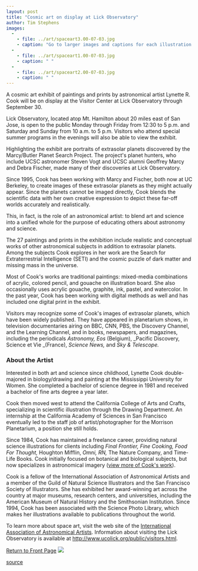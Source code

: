 ```yaml
---
layout: post
title: "Cosmic art on display at Lick Observatory"
author: Tim Stephens
images:
  -
    - file: ../art/spaceart3.00-07-03.jpg
    - caption: "Go to larger images and captions for each illustration Images by Lynette R. Cook"
  -
    - file: ../art/spaceart1.00-07-03.jpg
    - caption: " "
  -
    - file: ../art/spaceart2.00-07-03.jpg
    - caption: " "
---
```


A cosmic art exhibit of paintings and prints by astronomical artist Lynette R. Cook will be on display at the Visitor Center at Lick Observatory through September 30.

  
Lick Observatory, located atop Mt. Hamilton about 20 miles east of San Jose, is open to the public Monday through Friday from 12:30 to 5 p.m. and Saturday and Sunday from 10 a.m. to 5 p.m. Visitors who attend special summer programs in the evenings will also be able to view the exhibit.  
  
Highlighting the exhibit are portraits of extrasolar planets discovered by the Marcy/Butler Planet Search Project. The project's planet hunters, who include UCSC astronomer Steven Vogt and UCSC alumni Geoffrey Marcy and Debra Fischer, made many of their discoveries at Lick Observatory.

Since 1995, Cook has been working with Marcy and Fischer, both now at UC Berkeley, to create images of these extrasolar planets as they might actually appear. Since the planets cannot be imaged directly, Cook blends the scientific data with her own creative expression to depict these far-off worlds accurately and realistically.   
  
This, in fact, is the role of an astronomical artist: to blend art and science into a unified whole for the purpose of educating others about astronomy and science.  
  
The 27 paintings and prints in the exhibition include realistic and conceptual works of other astronomical subjects in addition to extrasolar planets. Among the subjects Cook explores in her work are the Search for Extraterrestrial Intelligence (SETI) and the cosmic puzzle of dark matter and missing mass in the universe.  
  
Most of Cook's works are traditional paintings: mixed-media combinations of acrylic, colored pencil, and gouache on illustration board. She also occasionally uses acrylic gouache, graphite, ink, pastel, and watercolor. In the past year, Cook has been working with digital methods as well and has included one digital print in the exhibit.   
  
Visitors may recognize some of Cook's images of extrasolar planets, which have been widely published. They have appeared in planetarium shows, in television documentaries airing on BBC, CNN, PBS, the Discovery Channel, and the Learning Channel, and in books, newspapers, and magazines, including the periodicals _Astronomy, Eos_ (Belgium), _Pacific Discovery, Science et Vie _(France), _Science News,_ and _Sky & Telescope._

### About the Artist

Interested in both art and science since childhood, Lynette Cook double-majored in biology/drawing and painting at the Mississippi University for Women. She completed a bachelor of science degree in 1981 and received a bachelor of fine arts degree a year later.

Cook then moved west to attend the California College of Arts and Crafts, specializing in scientific illustration through the Drawing Department. An internship at the California Academy of Sciences in San Francisco eventually led to the staff job of artist/photographer for the Morrison Planetarium, a position she still holds.   
  
Since 1984, Cook has maintained a freelance career, providing natural science illustrations for clients including _Final Frontier, Fine Cooking, Food For Thought,_ Houghton Mifflin, _Omni, RN,_ The Nature Company, and Time-Life Books. Cook initially focused on botanical and biological subjects, but now specializes in astronomical imagery ([view more of Cook's work][1]).   
  
Cook is a fellow of the International Association of Astronomical Artists and a member of the Guild of Natural Science Illustrators and the San Francisco Society of Illustrators. She has exhibited her award-winning art across the country at major museums, research centers, and universities, including the American Museum of Natural History and the Smithsonian Institution. Since 1994, Cook has been associated with the Science Photo Library, which makes her illustrations available to publications throughout the world.

To learn more about space art, visit the web site of the [International Association of Astronomical Artists][2]. Information about visiting the Lick Observatory is available at <http://www.ucolick.org/public/visitors.html>.

[Return to Front Page][3] ![ ][4]

[1]: http://www.spaceart.org/lcook/
[2]: http://www.iaaa.org
[3]: ../../index.html
[4]: ../../images/trans.gif

[source](http://www1.ucsc.edu/currents/00-01/07-03/spaceart.html "Permalink to spaceart")
